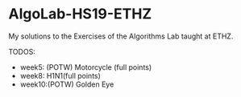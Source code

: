 # AlgoLab-HS19-ETHZ
My solutions to the Exercises of the Algorithms Lab taught at ETHZ.

TODOS:

- week5: (POTW) Motorcycle (full points)
- week8: H1N1(full points)
- week10:(POTW) Golden Eye
